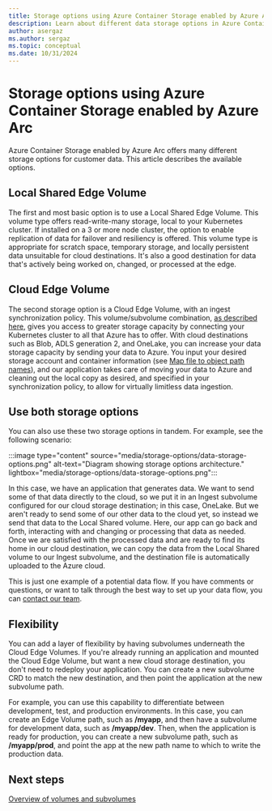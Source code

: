 ```yaml
---
title: Storage options using Azure Container Storage enabled by Azure Arc
description: Learn about different data storage options in Azure Container Storage enabled by Azure Arc.
author: asergaz
ms.author: sergaz
ms.topic: conceptual
ms.date: 10/31/2024
---
```


# Storage options using Azure Container Storage enabled by Azure Arc

Azure Container Storage enabled by Azure Arc offers many different storage options for customer data. This article describes the available options.

## Local Shared Edge Volume

The first and most basic option is to use a Local Shared Edge Volume. This volume type offers read-write-many storage, local to your Kubernetes cluster. If installed on a 3 or more node cluster, the option to enable replication of data for failover and resiliency is offered. This volume type is appropriate for scratch space, temporary storage, and locally persistent data unsuitable for cloud destinations. It's also a good destination for data that's actively being worked on, changed, or processed at the edge.

## Cloud Edge Volume

The second storage option is a Cloud Edge Volume, with an ingest synchronization policy. This volume/subvolume combination, [as described here](cloud-ingest-edge-volume-configuration.md), gives you access to greater storage capacity by connecting your Kubernetes cluster to all that Azure has to offer. With cloud destinations such as Blob, ADLS generation 2, and OneLake, you can increase your data storage capacity by sending your data to Azure. You input your desired storage account and container information (see [Map file to object path names](map-names.md)), and our application takes care of moving your data to Azure and cleaning out the local copy as desired, and specified in your synchronization policy, to allow for virtually limitless data ingestion.

## Use both storage options

You can also use these two storage options in tandem. For example, see the following scenario:

:::image type="content" source="media/storage-options/data-storage-options.png" alt-text="Diagram showing storage options architecture." lightbox="media/storage-options/data-storage-options.png":::

In this case, we have an application that generates data. We want to send some of that data directly to the cloud, so we put it in an Ingest subvolume configured for our cloud storage destination; in this case, OneLake. But we aren't ready to send some of our other data to the cloud yet, so instead we send that data to the Local Shared volume. Here, our app can go back and forth, interacting with and changing or processing that data as needed. Once we are satisfied with the processed data and are ready to find its home in our cloud destination, we can copy the data from the Local Shared volume to our Ingest subvolume, and the destination file is automatically uploaded to the Azure cloud.

This is just one example of a potential data flow. If you have comments or questions, or want to talk through the best way to set up your data flow, you can [contact our team](mailto:Edge-Cache-PM@microsoft.com).

## Flexibility

You can add a layer of flexibility by having subvolumes underneath the Cloud Edge Volumes. If you're already running an application and mounted the Cloud Edge Volume, but want a new cloud storage destination, you don't need to redeploy your application. You can create a new subvolume CRD to match the new destination, and then point the application at the new subvolume path.

For example, you can use this capability to differentiate between development, test, and production environments. In this case, you can create an Edge Volume path, such as **/myapp**, and then have a subvolume for development data, such as **/myapp/dev**. Then, when the application is ready for production, you can create a new subvolume path, such as **/myapp/prod**, and point the app at the new path name to which to write the production data.

## Next steps

[Overview of volumes and subvolumes](volumes-subvolumes.md)
